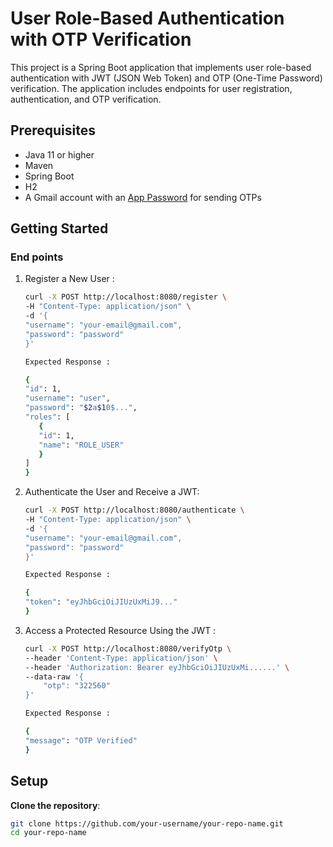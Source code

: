 # User Role-Based Authentication with OTP Verification

This project is a Spring Boot application that implements user role-based authentication with JWT (JSON Web Token) and OTP (One-Time Password) verification. The application includes endpoints for user registration, authentication, and OTP verification.

## Prerequisites

- Java 11 or higher
- Maven
- Spring Boot
- H2
- A Gmail account with an [App Password](https://myaccount.google.com/u/2/apppasswords?pli=1&rapt=AEjHL4O9OnKOoFfGPULaZVjElff0-E0xeBQrln_lXcWIqkkbRq_4vWAhJpvLnYSKE4b9HWBDTotQWoG_nFgcWtIThwS3Zkht4Vc1GtFNyKSJ6hBYSYY6jl4) for sending OTPs

## Getting Started

### End points
1. Register a New User :
     ```sh
    curl -X POST http://localhost:8080/register \
    -H "Content-Type: application/json" \
    -d '{
    "username": "your-email@gmail.com",
    "password": "password"
    }'
    
   Expected Response :
 
    {
    "id": 1,
    "username": "user",
    "password": "$2a$10$...",
    "roles": [
        {
        "id": 1,
        "name": "ROLE_USER"
        }
    ]
    }
2. Authenticate the User and Receive a JWT:
    ```sh
    curl -X POST http://localhost:8080/authenticate \
    -H "Content-Type: application/json" \
    -d '{
    "username": "your-email@gmail.com",
    "password": "password"
    }'

    Expected Response :

    {
    "token": "eyJhbGciOiJIUzUxMiJ9..."
    }
3. Access a Protected Resource Using the JWT : 
    ```sh
    curl -X POST http://localhost:8080/verifyOtp \
    --header 'Content-Type: application/json' \
    --header 'Authorization: Bearer eyJhbGciOiJIUzUxMi......' \
    --data-raw '{
        "otp": "322560"
    }'

    Expected Response :
    
    {
    "message": "OTP Verified"
    }


## Setup
**Clone the repository**:

   ```bash
   git clone https://github.com/your-username/your-repo-name.git
   cd your-repo-name

